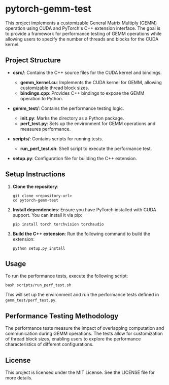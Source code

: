 # pytorch-gemm-test

This project implements a customizable General Matrix Multiply (GEMM) operation using CUDA and PyTorch's C++ extension interface. The goal is to provide a framework for performance testing of GEMM operations while allowing users to specify the number of threads and blocks for the CUDA kernel.

## Project Structure

- **csrc/**: Contains the C++ source files for the CUDA kernel and bindings.
  - **gemm_kernel.cu**: Implements the CUDA kernel for GEMM, allowing customizable thread block sizes.
  - **bindings.cpp**: Provides C++ bindings to expose the GEMM operation to Python.

- **gemm_test/**: Contains the performance testing logic.
  - **__init__.py**: Marks the directory as a Python package.
  - **perf_test.py**: Sets up the environment for GEMM operations and measures performance.

- **scripts/**: Contains scripts for running tests.
  - **run_perf_test.sh**: Shell script to execute the performance test.

- **setup.py**: Configuration file for building the C++ extension.

## Setup Instructions

1. **Clone the repository**:
   ```
   git clone <repository-url>
   cd pytorch-gemm-test
   ```

2. **Install dependencies**:
   Ensure you have PyTorch installed with CUDA support. You can install it via pip:
   ```
   pip install torch torchvision torchaudio
   ```

3. **Build the C++ extension**:
   Run the following command to build the extension:
   ```
   python setup.py install
   ```

## Usage

To run the performance tests, execute the following script:
```
bash scripts/run_perf_test.sh
```

This will set up the environment and run the performance tests defined in `gemm_test/perf_test.py`.

## Performance Testing Methodology

The performance tests measure the impact of overlapping computation and communication during GEMM operations. The tests allow for customization of thread block sizes, enabling users to explore the performance characteristics of different configurations.

## License

This project is licensed under the MIT License. See the LICENSE file for more details.
